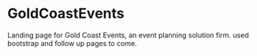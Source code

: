 # GoldCoastEvents
Landing page for Gold Coast Events, an event planning solution firm. 
used bootstrap and follow up pages to come. 
